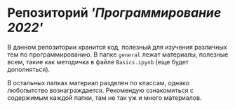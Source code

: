 # Репозиторий *'Программирование 2022'*

В данном репозитории хранится код, полезный для изучения различных тем по программированию.
В папке `general` лежат материалы, полезные всем, такие как методичка в файле `Basics.ipynb`
(еще будет дополняться).

В остальных папках материал разделен по классам, однако любопытство вознаграждается.
Рекомендую ознакомиться с содержимым каждой папки, там не так уж и много материалов.